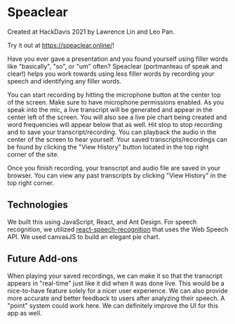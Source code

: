 # Speaclear

Created at HackDavis 2021 by Lawrence Lin and Leo Pan.

Try it out at https://speaclear.online/!

Have you ever gave a presentation and you found yourself using filler words like "basically", "so", or "um" often? Speaclear (portmanteau of speak and clear!) helps you work towards using less filler words by recording your speech and identifying any filler words.

You can start recording by hitting the microphone button at the center top of the screen. Make sure to have microphone permissions enabled. As you speak into the mic, a live transcript will be generated and appear in the center left of the screen. You will also see a live pie chart being created and word frequencies will appear below that as well. Hit stop to stop recording and to save your transcript/recording. You can playback the audio in the center of the screen to hear yourself. Your saved transcripts/recordings can be found by clicking the "View History" button located in the top right corner of the site.

Once you finish recording, your transcript and audio file are saved in your browser. You can view any past transcripts by clicking "View History" in the top right corner.

## Technologies
We built this using JavaScript, React, and Ant Design. For speech recognition, we utilized [react-speech-recognition](https://www.npmjs.com/package/react-speech-recognition) that uses the Web Speech API. We used canvasJS to build an elegant pie chart.


## Future Add-ons
When playing your saved recordings, we can make it so that the transcript appears in "real-time" just like it did when it was done live. This would be a nice-to-have feature solely for a nicer user experience. We can also provide more accurate and better feedback to users after analyzing their speech. A "point" system could work here. We can definitely improve the UI for this app as well.
